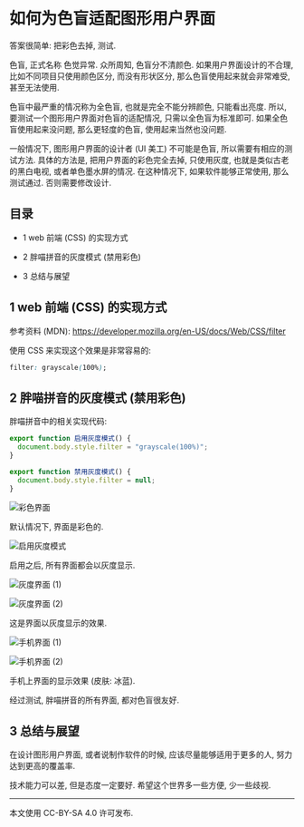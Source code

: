 # 如何为色盲适配图形用户界面

答案很简单: 把彩色去掉, 测试.

色盲, 正式名称 色觉异常. 众所周知, 色盲分不清颜色.
如果用户界面设计的不合理, 比如不同项目只使用颜色区分, 而没有形状区分,
那么色盲使用起来就会非常难受, 甚至无法使用.

色盲中最严重的情况称为全色盲, 也就是完全不能分辨颜色, 只能看出亮度.
所以, 要测试一个图形用户界面对色盲的适配情况, 只需以全色盲为标准即可.
如果全色盲使用起来没问题, 那么更轻度的色盲, 使用起来当然也没问题.

一般情况下, 图形用户界面的设计者 (UI 美工) 不可能是色盲,
所以需要有相应的测试方法.
具体的方法是, 把用户界面的彩色完全去掉, 只使用灰度,
也就是类似古老的黑白电视, 或者单色墨水屏的情况.
在这种情况下, 如果软件能够正常使用, 那么测试通过.
否则需要修改设计.


## 目录

+ 1 web 前端 (CSS) 的实现方式

+ 2 胖喵拼音的灰度模式 (禁用彩色)

+ 3 总结与展望


## 1 web 前端 (CSS) 的实现方式

参考资料 (MDN): <https://developer.mozilla.org/en-US/docs/Web/CSS/filter>

使用 CSS 来实现这个效果是非常容易的:

```css
filter: grayscale(100%);
```


## 2 胖喵拼音的灰度模式 (禁用彩色)

胖喵拼音中的相关实现代码:

```js
export function 启用灰度模式() {
  document.body.style.filter = "grayscale(100%)";
}

export function 禁用灰度模式() {
  document.body.style.filter = null;
}
```

![彩色界面](./图/2-t-0.png)

默认情况下, 界面是彩色的.

![启用灰度模式](./图/2-t-1.png)

启用之后, 所有界面都会以灰度显示.

![灰度界面 (1)](./图/2-t-2.png)

![灰度界面 (2)](./图/2-t-3.png)

这是界面以灰度显示的效果.

![手机界面 (1)](./图/2-t-4.png)

![手机界面 (2)](./图/2-t-5.png)

手机上界面的显示效果 (皮肤: 冰蓝).

经过测试, 胖喵拼音的所有界面, 都对色盲很友好.


## 3 总结与展望

在设计图形用户界面, 或者说制作软件的时候, 应该尽量能够适用于更多的人,
努力达到更高的覆盖率.

技术能力可以差, 但是态度一定要好.
希望这个世界多一些方便, 少一些歧视.

----

本文使用 CC-BY-SA 4.0 许可发布.
